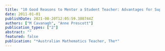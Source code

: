 ```yaml
---
title: "10 Good Reasons to Mentor a Student Teacher: Advantages for Supervising Mathematics Teachers and Their Classes"
date: 2011-01-01
publishDate: 2021-08-20T12:05:59.380744Z
authors: ["M Cavanagh", "Anne Prescott"]
publication_types: ["2"]
abstract: ""
featured: false
publication: "*Australian Mathematics Teacher, The*"
---
```


